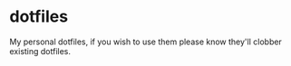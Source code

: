 # dotfiles
My personal dotfiles, if you wish to use them please know they'll clobber existing dotfiles.
